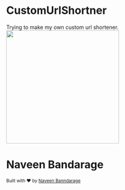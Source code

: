 # CustomUrlShortner
Trying to make my own custom url shortener. 
 <img src="https://img.pngio.com/mob-psycho-100-anime-gif-tumblr-mob-psycho-100-transparent-400_225.gif" width="300" height="300" />
	
  <h1>Naveen Bandarage</h1>
  <sub>Built with ❤︎ by
  <a href="https://github.com/NaveenBandarage">Naveen Banndarage</a>
	</sub>
</div>
